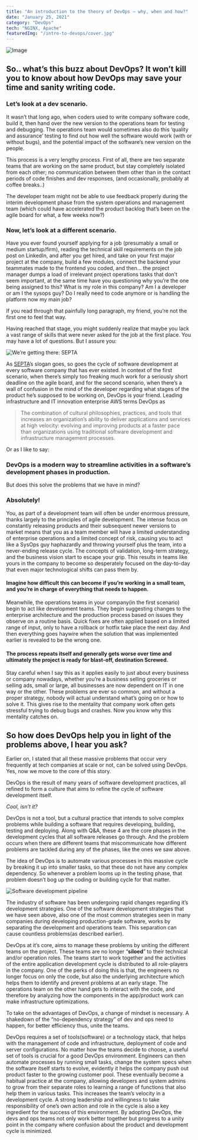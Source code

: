 ```yaml
---
title: "An introduction to the theory of DevOps — why, when and how?"
date: "January 25, 2021"
category: "DevOps"
tech: "NGINX, Apache"
featuredImg: "/intro-to-devops/cover.jpg"
---
```


![Image](/intro-to-devops/cover.jpg)

## **So.. what’s this buzz about DevOps? It won’t kill you to know about how DevOps may save your time and sanity writing code.**

### **Let’s look at a dev scenario.**
It wasn’t that long ago, when coders used to write company software code, build it, then hand over the new version to the operations team for testing and debugging. The operations team would sometimes also do this ‘quality and assurance’ testing to find out how well the software would work (with or without bugs), and the potential impact of the software’s new version on the people.

This process is a very lengthy process. First of all, there are two separate teams that are working on the same product, but stay completely isolated from each other; no communication between them other than in the contact periods of code finishes and dev responses, (and occasionally, probably at coffee breaks..)

The developer team might not be able to use feedback properly during the interim development phase from the system operations and management team (which could have accelerated the product backlog that’s been on the agile board for what, a few weeks now?)

### **Now, let’s look at a different scenario.**

Have you ever found yourself applying for a job (presumably a small or medium startup/firm), reading the technical skill requirements on the job post on LinkedIn, and after you get hired, and take on your first major project at the company, build a few modules, connect the backend your teammates made to the frontend you coded, and then… the project manager dumps a load of irrelevant project operations tasks that don’t seem important, at the same time have you questioning why you’re the one being assigned to this? What is my role in this company? Am I a developer or am I the sysops guy? Do I really need to code anymore or is handling the platform now my main job?

If you read through that painfully long paragraph, my friend, you’re not the first one to feel that way.

Having reached that stage, you might suddenly realize that maybe you lack a vast range of skills that were never asked for the job at the first place. You may have a lot of questions. But I assure you:

![We’re getting there: SEPTA](https://dev-to-uploads.s3.amazonaws.com/i/9u9veuvxrjr2y5now730.jpg)


As [SEPTA](http://septa.org/)’s slogan goes, so goes the cycle of software development at every software company that has ever existed. In context of the first scenario, when there’s simply too freaking much work for a seriously short deadline on the agile board, and for the second scenario, when there’s a wall of confusion in the mind of the developer regarding what stages of the product he’s supposed to be working on, DevOps is your friend.
Leading infrastructure and IT innovation enterprise AWS terms DevOps as

> The combination of cultural philosophies, practices, and tools that increases an organization’s ability to deliver applications and services at high velocity: evolving and improving products at a faster pace than organizations using traditional software development and infrastructure management processes.

Or as I like to say:

### **DevOps is a modern way to streamline activities in a software’s development phases in production.**

But does this solve the problems that we have in mind?

### **Absolutely!**

You, as part of a development team will often be under enormous pressure, thanks largely to the principles of agile development. The intense focus on constantly releasing products and their subsequent newer versions to market means that you as a team member will have a limited understanding of enterprise operations and a limited concept of risk, causing you to act like a SysOps guy haphazardly and throwing yourself plus the team, into a never-ending release cycle. The concepts of validation, long-term strategy, and the business vision start to escape your grip. This results in teams like yours in the company to become so desperately focused on the day-to-day that even major technological shifts can pass them by.

#### **Imagine how difficult this can become if you’re working in a small team, and you’re in charge of everything that needs to happen.**

Meanwhile, the operations teams in your company(in the first scenario) begin to act like development teams. They begin suggesting changes to the enterprise architecture and the production process based on issues they observe on a routine basis. Quick fixes are often applied based on a limited range of input, only to have a rollback or hotfix take place the next day. And then everything goes haywire when the solution that was implemented earlier is revealed to be the wrong one.

#### **The process repeats itself and generally gets worse over time and ultimately the project is ready for blast-off, destination Screwed.**

Stay careful when I say this as it applies easily to just about every business or company nowadays, whether you’re a business selling groceries or selling ads, small or large, all businesses are now dependent on IT in one way or the other. These problems are ever so common, and without a proper strategy, nobody will actual understand what’s going on or how to solve it. This gives rise to the mentality that company work often gets stressful trying to debug bugs and crashes. Now you know why this mentality catches on.

## **So how does DevOps help you in light of the problems above, I hear you ask?**

Earlier on, I stated that all these massive problems that occur very frequently at tech companies at scale or not, can be solved using DevOps. Yes, now we move to the core of this story.

DevOps is the result of many years of software development practices, all refined to form a culture that aims to refine the cycle of software development itself.

_Cool, isn’t it?_

DevOps is not a tool, but a cultural practice that intends to solve complex problems while building a software that requires developing, building, testing and deploying. Along with Q&A, these 4 are the core phases in the development cycles that all software releases go through. And the problem occurs when there are different teams that miscommunicate how different problems are tackled during any of the phases, like the ones we saw above.

The idea of DevOps is to automate various processes in this massive cycle by breaking it up into smaller tasks, so that these do not have any complex dependency. So whenever a problem looms up in the testing phase, that problem doesn’t bog up the coding or building cycle for that matter.

![Software development pipeline](https://miro.medium.com/max/2400/0*xIgSzbH0Rl-m3GQ8.png)

The industry of software has been undergoing rapid changes regarding it’s development strategies. One of the software development strategies that we have seen above, also one of the most common strategies seen in many companies during developing production-grade software, works by separating the development and operations team. This separation can cause countless problems(as described earlier).

DevOps at it’s core, aims to manage these problems by uniting the different teams on the project. These teams are no longer “**siloed**” to their technical and/or operation roles. The teams start to work together and the activities of the entire application development cycle is distributed to all role-players in the company. One of the perks of doing this is that, the engineers no longer focus on only the code, but also the underlying architecture which helps them to identify and prevent problems at an early stage. The operations team on the other hand gets to interact with the code, and therefore by analyzing how the components in the app/product work can make infrastructure optimizations.

To take on the advantages of DevOps, a change of mindset is necessary. A shakedown of the “no-dependency strategy” of dev and ops need to happen, for better efficiency thus, unite the teams.

DevOps requires a set of tools(software) or a technology stack, that helps with the management of code and infrastructure, deployment of code and server configurations. No matter how the teams decide to choose, a useful set of tools is crucial for a good DevOps environment. Engineers can then automate processes by running small tasks, change the system specs when the software itself starts to evolve, evidently it helps the company push out product faster to the growing customer pool. These eventually become a habitual practice at the company, allowing developers and system admins to grow from their separate roles to learning a range of functions that also help them in various tasks. This increases the team’s velocity in a development cycle. A strong leadership and willingness to take responsibility of one’s own action and role in the cycle is also a key ingredient for the success of this environment. By adopting DevOps, the devs and ops teams not only work better together but progress to a unity point in the company where confusion about the product and development cycle is minimized.
